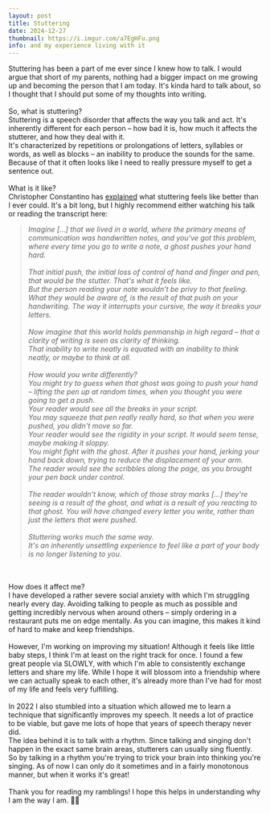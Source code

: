 ```yaml
---
layout: post
title: Stuttering
date: 2024-12-27
thumbnail: https://i.imgur.com/a7EgHFu.png
info: and my experience living with it
---
```

Stuttering has been a part of me ever since I knew how to talk. I would argue that short of my parents, nothing had a bigger impact on me growing up and becoming the person that I am today. It's kinda hard to talk about, so I thought that I should put some of my thoughts into writing. 
<br>
<br>
So, what is stuttering? <br>
Stuttering is a speech disorder that affects the way you talk and act. It's inherently different for each person – how bad it is, how much it affects the stutterer, and how they deal with it. <br>
It's characterized by repetitions or prolongations of letters, syllables or words, as well as blocks – an inability to produce the sounds for the same.<br>
Because of that it often looks like I need to really pressure myself to get a sentence out. <br>
<br>
What is it like? <br>
Christopher Constantino has [explained](https://youtube.com/watch?v=7n3YS7GdQ0k) what stuttering feels like better than I ever could. It's a bit long, but I highly recommend either watching his talk or reading the transcript here:<br>
> _Imagine [...] that we lived in a world, where the primary means of communication was handwritten notes, and you've got this problem, where every time you go to write a note, a ghost pushes your hand hard. <br><br>That initial push, the initial loss of control of hand and finger and pen, that would be the stutter. That's what it feels like. <br>But the person reading your note wouldn't be privy to that feeling. What they would be aware of, is the result of that push on your handwriting. The way it interrupts your cursive, the way it breaks your letters.<br><br>Now imagine that this world holds penmanship in high regard – that a clarity of writing is seen as clarity of thinking. <br>That inability to write neatly is equated with an inability to think neatly, or maybe to think at all. <br><br>How would you write differently? <br>You might try to guess when that ghost was going to push your hand – lifting the pen up at random times, when you thought you were going to get a push. <br>Your reader would see all the breaks in your script. <br>You may squeeze that pen really really hard, so that when you were pushed, you didn't move so far. <br>Your reader would see the rigidity in your script. It would seem tense, maybe making it sloppy. <br>You might fight with the ghost. After it pushes your hand, jerking your hand back down, trying to reduce the displacement of your arm. <br>The reader would see the scribbles along the page, as you brought your pen back under control. <br><br>The reader wouldn't know, which of those stray marks [...] they're seeing is a result of the ghost, and what is a result of you reacting to that ghost. You will have changed every letter you write, rather than just the letters that were pushed. <br><br>Stuttering works much the same way. <br>It's an inherently unsettling experience to feel like a part of your body is no longer listening to you._

<br>
<br>
How does it affect me?
<br>
I have developed a rather severe social anxiety with which I'm struggling nearly every day. Avoiding talking to people as much as possible and getting incredibly nervous when around others – simply ordering in a restaurant puts me on edge mentally. As you can imagine, this makes it kind of hard to make and keep friendships. <br>
<br>
However, I'm working on improving my situation! Although it feels like little baby steps, I think I'm at least on the right track for once. I found a few great people via SLOWLY, with which I'm able to consistently exchange letters and share my life. While I hope it will blossom into a friendship where we can actually speak to each other, it's already more than I've had for most of my life and feels very fulfilling. <br>
<br>
In 2022 I also stumbled into a situation which allowed me to learn a technique that significantly improves my speech. It needs a lot of practice to be viable, but gave me lots of hope that years of speech therapy never did. <br>
The idea behind it is to talk with a rhythm. Since talking and singing don't happen in the exact same brain areas, stutterers can usually sing fluently. So by talking in a rhythm you're trying to trick your brain into thinking you're singing. As of now I can only do it sometimes and in a fairly monotonous manner, but when it works it's great! <br>
<br>
Thank you for reading my ramblings! I hope this helps in understanding why I am the way I am. 😶‍🌫️